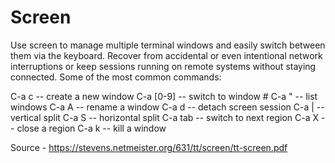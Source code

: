 # Screen

Use screen to manage multiple terminal windows and easily switch between them
via the keyboard. Recover from accidental or even intentional network interruptions or keep sessions
running on remote systems without staying connected.
Some of the most common commands:

C-a c -- create a new window
C-a [0-9] -- switch to window #
C-a " -- list windows
C-a A -- rename a window
C-a d -- detach screen session
C-a | -- vertical split
C-a S -- horizontal split
C-a tab -- switch to next region
C-a X -- close a region
C-a k -- kill a window

Source - https://stevens.netmeister.org/631/tt/screen/tt-screen.pdf

